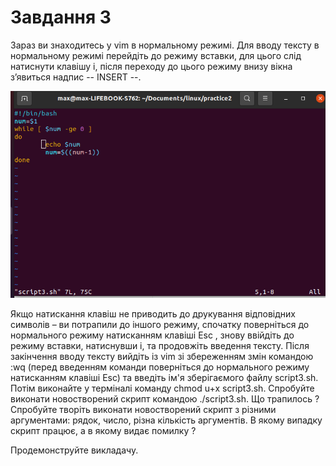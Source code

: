 # Завдання 3

Зараз ви знаходитесь у vim в нормальному режимі. Для вводу тексту в нормальному режимі перейдіть до режиму вставки, для цього слід натиснути клавішу i, після переходу до цього режиму внизу вікна з’явиться надпис -- INSERT --.

![vim](./vim.png)

Якщо натискання клавіш не приводить до друкування відповідних символів – ви потрапили до іншого режиму, спочатку поверніться до нормального режиму натисканням клавіші Esc , знову ввійдіть до режиму вставки, натиснувши i, та продовжіть введення тексту. Після закінчення вводу тексту вийдіть із vim зі збереженням змін командою :wq (перед введенням команди поверніться до нормального режиму натисканням клавіші Esc) та введіть ім'я зберігаємого файлу script3.sh. Потім виконайте у терміналі команду chmod u+x script3.sh. Спробуйте виконати новостворений скрипт командою ./script3.sh. Що трапилось ? Спробуйте творіть виконати новостворений скрипт з різними аргументами: рядок, число, різна кількість аргументів. В якому випадку скрипт працює, а в якому видає помилку ? 

Продемонструйте викладачу.
